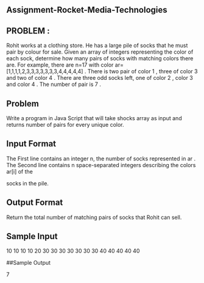 ## Assignment-Rocket-Media-Technologies


## PROBLEM :

Rohit works at a clothing store. He has a large pile of socks that he must pair by colour for sale. Given an array of integers representing the color of each sock, determine how many pairs of socks with matching colors there are. For example, there are n=17 with color ar=[1,1,1,1,2,3,3,3,3,3,3,3,4,4,4,4,4] . There is two pair of color 1 , three of color 3 and two of color 4 . There are three odd socks left, one of color 2 , color 3 and color 4 . The number of pair is 7 . 


## Problem 

Write a program in Java Script that will take shocks array as input and returns number of pairs for every unique color. 


## Input Format

The First line contains an integer n, the number of socks represented in ar . The Second line contains n space-separated integers describing the colors ar[i] of the 

socks in the pile. 


## Output Format 

Return the total number of matching pairs of socks that Rohit can sell. 



## Sample Input

 10 10 10 10 20 30 30 30 30 30 30 30 40 40 40 40 40 


##Sample Output 

7 
